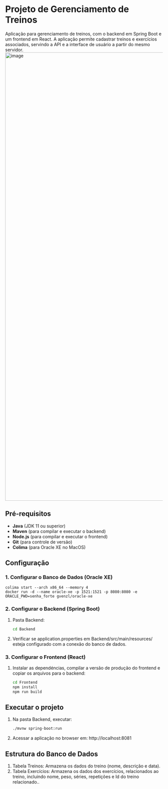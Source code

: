 # Projeto de Gerenciamento de Treinos

Aplicação para gerenciamento de treinos, com o backend em Spring Boot e um frontend em React. A aplicação permite cadastrar treinos e exercícios associados, servindo a API e a interface de usuário a partir do mesmo servidor.
<img width="1431" alt="image" src="https://github.com/user-attachments/assets/335403dc-5153-4bc1-b90e-3d40690e9988">

## Pré-requisitos

- **Java** (JDK 11 ou superior)
- **Maven** (para compilar e executar o backend)
- **Node.js** (para compilar e executar o frontend)
- **Git** (para controle de versão)
- **Colima** (para Oracle XE no MacOS)

## Configuração

### 1. Configurar o Banco de Dados (Oracle XE)

    colima start --arch x86_64 --memory 4
    docker run -d --name oracle-xe -p 1521:1521 -p 8080:8080 -e ORACLE_PWD=senha_forte gvenzl/oracle-xe

### 2. Configurar o Backend (Spring Boot)

1. Pasta Backend:

   ```bash
   cd Backend

2. Verificar se application.properties em Backend/src/main/resources/ esteja configurado com a conexão do banco de dados.


### 3. Configurar o Frontend (React)

1. Instalar as dependéncias, compilar a versão de produção do frontend e copiar os arquivos para o backend:
    ```bash
    cd Frontend
    npm install
    npm run build 

## Executar o projeto
1. Na pasta Backend, executar:
    ```bash
    ./mvnw spring-boot:run
    
2. Acessar a aplicação no browser em:
   http://localhost:8081

## Estrutura do Banco de Dados
1. Tabela Treinos: Armazena os dados do treino (nome, descrição e data).
2. Tabela Exercícios: Armazena os dados dos exercícios, relacionados ao treino, incluindo nome, peso, séries, repetições e Id do treino relacionado..

